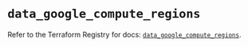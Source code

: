 # `data_google_compute_regions`

Refer to the Terraform Registry for docs: [`data_google_compute_regions`](https://registry.terraform.io/providers/hashicorp/google/5.15.0/docs/data-sources/compute_regions).
